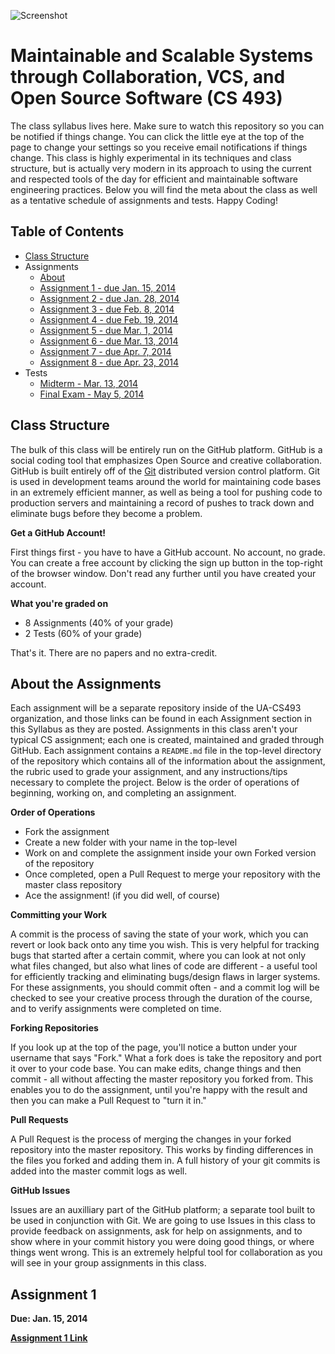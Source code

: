 ![Screenshot](https://raw.github.com/UA-CS493/Syllabus/master/Resources/Images/header.png)

Maintainable and Scalable Systems through Collaboration, VCS, and Open Source Software (CS 493)
========

The class syllabus lives here. Make sure to watch this repository so you can be notified if things change. You can click the little eye at the top of the page to change your settings so you receive email notifications if things change. This class is highly experimental in its techniques and class structure, but is actually very modern in its approach to using the current and respected tools of the day for efficient and maintainable software engineering practices. Below you will find the meta about the class as well as a tentative schedule of assignments and tests. Happy Coding!

## Table of Contents
* [Class Structure](#class-structure)
* Assignments
  * [About](#about-the-assignments)
  * [Assignment 1 - due Jan. 15, 2014](#assignment-1)
  * [Assignment 2 - due Jan. 28, 2014](#assignment-2)
  * [Assignment 3 - due Feb. 8, 2014](#assignment-3)
  * [Assignment 4 - due Feb. 19, 2014](#assignment-4)
  * [Assignment 5 - due Mar. 1, 2014](#assignment-5)
  * [Assignment 6 - due Mar. 13, 2014](#assignment-6)
  * [Assignment 7 - due Apr. 7, 2014](#assignment-7)
  * [Assignment 8 - due Apr. 23, 2014](#assignment-8)
* Tests
  * [Midterm - Mar. 13, 2014](#midterm)
  * [Final Exam - May 5, 2014](#final-exam)

## Class Structure

The bulk of this class will be entirely run on the GitHub platform. GitHub is a social coding tool that emphasizes Open Source and creative collaboration. GitHub is built entirely off of the [Git](http://en.wikipedia.org/wiki/Git_(software)) distributed version control platform. Git is used in development teams around the world for maintaining code bases in an extremely efficient manner, as well as being a tool for pushing code to production servers and maintaining a record of pushes to track down and eliminate bugs before they become a problem.

**Get a GitHub Account!**

First things first - you have to have a GitHub account. No account, no grade. You can create a free account by clicking the sign up button in the top-right of the browser window. Don't read any further until you have created your account.

**What you're graded on**
* 8 Assignments (40% of your grade)
* 2 Tests (60% of your grade)

That's it. There are no papers and no extra-credit.

## About the Assignments

Each assignment will be a separate repository inside of the UA-CS493 organization, and those links can be found in each Assignment section in this Syllabus as they are posted. Assignments in this class aren't your typical CS assignment; each one is created, maintained and graded through GitHub. Each assignment contains a <code>README.md</code> file in the top-level directory of the repository which contains all of the information about the assignment, the rubric used to grade your assignment, and any instructions/tips necessary to complete the project. Below is the order of operations of beginning, working on, and completing an assignment.

**Order of Operations**
* Fork the assignment
* Create a new folder with your name in the top-level
* Work on and complete the assignment inside your own Forked version of the repository
* Once completed, open a Pull Request to merge your repository with the master class repository
* Ace the assignment! (if you did well, of course)
 
**Committing your Work**

A commit is the process of saving the state of your work, which you can revert or look back onto any time you wish. This is very helpful for tracking bugs that started after a certain commit, where you can look at not only what files changed, but also what lines of code are different - a useful tool for efficiently tracking and eliminating bugs/design flaws in larger systems. For these assignments, you should commit often - and a commit log will be checked to see your creative process through the duration of the course, and to verify assignments were completed on time.

**Forking Repositories**

If you look up at the top of the page, you'll notice a button under your username that says "Fork." What a fork does is take the repository and port it over to your code base. You can make edits, change things and then commit - all without affecting the master repository you forked from. This enables you to do the assignment, until you're happy with the result and then you can make a Pull Request to "turn it in."

**Pull Requests**

A Pull Request is the process of merging the changes in your forked repository into the master repository. This works by finding differences in the files you forked and adding them in. A full history of your git commits is added into the master commit logs as well.

**GitHub Issues**

Issues are an auxilliary part of the GitHub platform; a separate tool built to be used in conjunction with Git. We are going to use Issues in this class to provide feedback on assignments, ask for help on assignments, and to show where in your commit history you were doing good things, or where things went wrong. This is an extremely helpful tool for collaboration as you will see in your group assignments in this class.

## Assignment 1

**Due: Jan. 15, 2014**

**[Assignment 1 Link](https://github.com/UA-CS493/Assignment1)**
